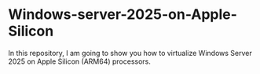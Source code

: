 # Windows-server-2025-on-Apple-Silicon
In this repository, I am going to show you how to virtualize Windows Server 2025 on Apple Silicon (ARM64) processors.
